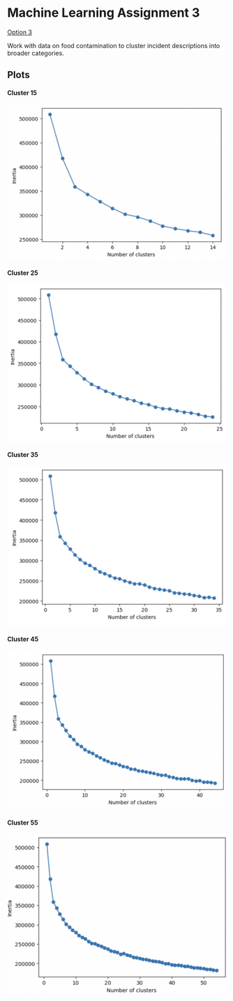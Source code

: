 <h1> Machine Learning Assignment 3 </h1> 

<a href="https://github.com/visualizedata/ml/tree/master/final_assignment_3/option_3">Option 3</a>
<p>Work with data on food contamination to cluster incident descriptions into broader categories.<p>
  
<h2> Plots </h2> 

<h4>Cluster 15</h4>

![image](https://github.com/skyladfah/Machine_Learning/blob/main/final_assignment_3/cluster%2015.png)

<h4>Cluster 25</h4>

![image](https://github.com/skyladfah/Machine_Learning/blob/main/final_assignment_3/cluster%2025.png)

<h4>Cluster 35</h4>

![image](https://github.com/skyladfah/Machine_Learning/blob/main/final_assignment_3/cluster%2035.png)

<h4>Cluster 45</h4>

![image](https://github.com/skyladfah/Machine_Learning/blob/main/final_assignment_3/cluster%2045.png)

<h4>Cluster 55</h4>

![image](https://github.com/skyladfah/Machine_Learning/blob/main/final_assignment_3/cluster%2055.png)
